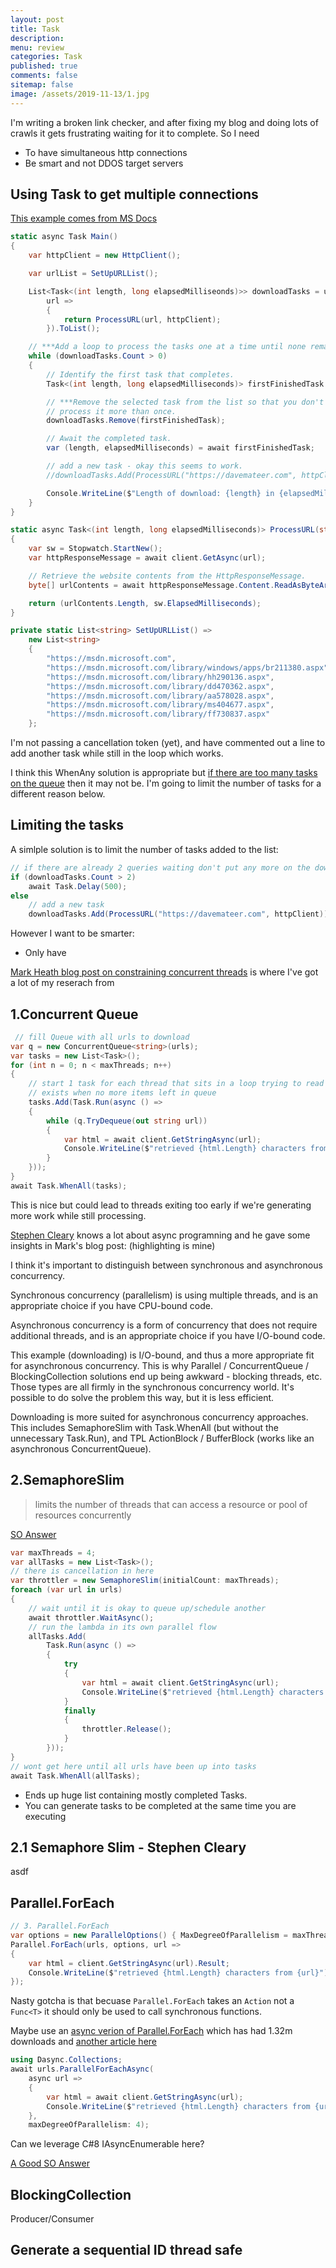 ```yaml
---
layout: post
title: Task 
description: 
menu: review
categories: Task 
published: true 
comments: false     
sitemap: false
image: /assets/2019-11-13/1.jpg
---
```



I'm writing a broken link checker, and after fixing my blog and doing lots of crawls it gets frustrating waiting for it to complete. So I need

- To have simultaneous http connections
- Be smart and not DDOS target servers

## Using Task to get multiple connections

[This example comes from MS Docs](https://docs.microsoft.com/en-us/dotnet/csharp/programming-guide/concepts/async/start-multiple-async-tasks-and-process-them-as-they-complete)

```cs
static async Task Main()
{
    var httpClient = new HttpClient();

    var urlList = SetUpURLList();

    List<Task<(int length, long elapsedMilliseonds)>> downloadTasks = urlList.Select(
        url =>
        {
            return ProcessURL(url, httpClient);
        }).ToList();

    // ***Add a loop to process the tasks one at a time until none remain.
    while (downloadTasks.Count > 0)
    {
        // Identify the first task that completes.
        Task<(int length, long elapsedMilliseconds)> firstFinishedTask = await Task.WhenAny(downloadTasks);

        // ***Remove the selected task from the list so that you don't
        // process it more than once.
        downloadTasks.Remove(firstFinishedTask);

        // Await the completed task.
        var (length, elapsedMilliseconds) = await firstFinishedTask;

        // add a new task - okay this seems to work.
        //downloadTasks.Add(ProcessURL("https://davemateer.com", httpClient));

        Console.WriteLine($"Length of download: {length} in {elapsedMilliseconds}ms");
    }
}

static async Task<(int length, long elapsedMilliseconds)> ProcessURL(string url, HttpClient client)
{
    var sw = Stopwatch.StartNew();
    var httpResponseMessage = await client.GetAsync(url);

    // Retrieve the website contents from the HttpResponseMessage.
    byte[] urlContents = await httpResponseMessage.Content.ReadAsByteArrayAsync();

    return (urlContents.Length, sw.ElapsedMilliseconds);
}

private static List<string> SetUpURLList() =>
    new List<string>
    {
        "https://msdn.microsoft.com",
        "https://msdn.microsoft.com/library/windows/apps/br211380.aspx",
        "https://msdn.microsoft.com/library/hh290136.aspx",
        "https://msdn.microsoft.com/library/dd470362.aspx",
        "https://msdn.microsoft.com/library/aa578028.aspx",
        "https://msdn.microsoft.com/library/ms404677.aspx",
        "https://msdn.microsoft.com/library/ff730837.aspx"
    };
```

I'm not passing a cancellation token (yet), and have commented out a line to add another task while still in the loop which works.

I think this WhenAny solution is appropriate but [if there are too many tasks on the queue](https://devblogs.microsoft.com/pfxteam/processing-tasks-as-they-complete/) then it may not be. I'm going to limit the number of tasks for a different reason below.

## Limiting the tasks

A simlple solution is to limit the number of tasks added to the list:

```cs
// if there are already 2 queries waiting don't put any more on the downloadTasks list
if (downloadTasks.Count > 2)
    await Task.Delay(500);
else
    // add a new task
    downloadTasks.Add(ProcessURL("https://davemateer.com", httpClient));
```

However I want to be smarter:

- Only have 

[Mark Heath blog post on constraining concurrent threads](https://markheath.net/post/constraining-concurrent-threads-csharp) is where I've got a lot of my reserach from

## 1.Concurrent Queue

```cs
 // fill Queue with all urls to download
var q = new ConcurrentQueue<string>(urls);
var tasks = new List<Task>();
for (int n = 0; n < maxThreads; n++)
{
    // start 1 task for each thread that sits in a loop trying to read from the queue
    // exists when no more items left in queue
    tasks.Add(Task.Run(async () =>
    {
        while (q.TryDequeue(out string url))
        {
            var html = await client.GetStringAsync(url);
            Console.WriteLine($"retrieved {html.Length} characters from {url}");
        }
    }));
}
await Task.WhenAll(tasks);
```

This is nice but could lead to threads exiting too early if we're generating more work while still processing.

[Stephen Cleary](https://blog.stephencleary.com/) knows a lot about async programning and he gave some insights in Mark's blog post: (highlighting is mine)

I think it's important to distinguish between synchronous and asynchronous concurrency. 

Synchronous concurrency (parallelism) is using multiple threads, and is an appropriate choice if you have CPU-bound code.

Asynchronous concurrency is a form of concurrency that does not require additional threads, and is an appropriate choice if you have I/O-bound code.

This example (downloading) is I/O-bound, and thus a more appropriate fit for asynchronous concurrency. This is why Parallel / ConcurrentQueue / BlockingCollection solutions end up being awkward - blocking threads, etc. Those types are all firmly in the synchronous concurrency world. It's possible to do solve the problem this way, but it is less efficient.

Downloading is more suited for asynchronous concurrency approaches. This includes SemaphoreSlim with Task.WhenAll (but without the unnecessary Task.Run), and TPL ActionBlock / BufferBlock (works like an asynchronous ConcurrentQueue).

## 2.SemaphoreSlim

> limits the number of threads that can access a resource or pool of resources concurrently

[SO Answer](https://stackoverflow.com/questions/10806951/how-to-limit-the-amount-of-concurrent-async-i-o-operations/10810730#10810730)

```cs
var maxThreads = 4;
var allTasks = new List<Task>();
// there is cancellation in here
var throttler = new SemaphoreSlim(initialCount: maxThreads);
foreach (var url in urls)
{
    // wait until it is okay to queue up/schedule another
    await throttler.WaitAsync();
    // run the lambda in its own parallel flow
    allTasks.Add(
        Task.Run(async () =>
        {
            try
            {
                var html = await client.GetStringAsync(url);
                Console.WriteLine($"retrieved {html.Length} characters from {url}");
            }
            finally
            {
                throttler.Release();
            }
        }));
}
// wont get here until all urls have been up into tasks
await Task.WhenAll(allTasks);
```

- Ends up huge list containing mostly completed Tasks.
- You can generate tasks to be completed at the same time you are executing

## 2.1 Semaphore Slim - Stephen Cleary

asdf


## Parallel.ForEach

```cs
// 3. Parallel.ForEach
var options = new ParallelOptions() { MaxDegreeOfParallelism = maxThreads };
Parallel.ForEach(urls, options, url =>
{
    var html = client.GetStringAsync(url).Result;
    Console.WriteLine($"retrieved {html.Length} characters from {url}");
});
```

Nasty gotcha is that becuase `Parallel.ForEach` takes an `Action` not a `Func<T>` it should only be used to call synchronous functions.

Maybe use an [async verion of Parallel.ForEach](https://github.com/Dasync/AsyncEnumerable) which has had 1.32m downloads and [another article here](https://dzone.com/articles/before-c-80-async-streams-come-out) 

```cs
using Dasync.Collections;
await urls.ParallelForEachAsync(
    async url =>
    {
        var html = await client.GetStringAsync(url);
        Console.WriteLine($"retrieved {html.Length} characters from {url}");
    },
    maxDegreeOfParallelism: 4);
```

Can we leverage C#8 IAsyncEnumerable here?

[A Good SO Answer](https://stackoverflow.com/questions/15136542/parallel-foreach-with-asynchronous-lambda)


## BlockingCollection

Producer/Consumer


## Generate a sequential ID thread safe 
